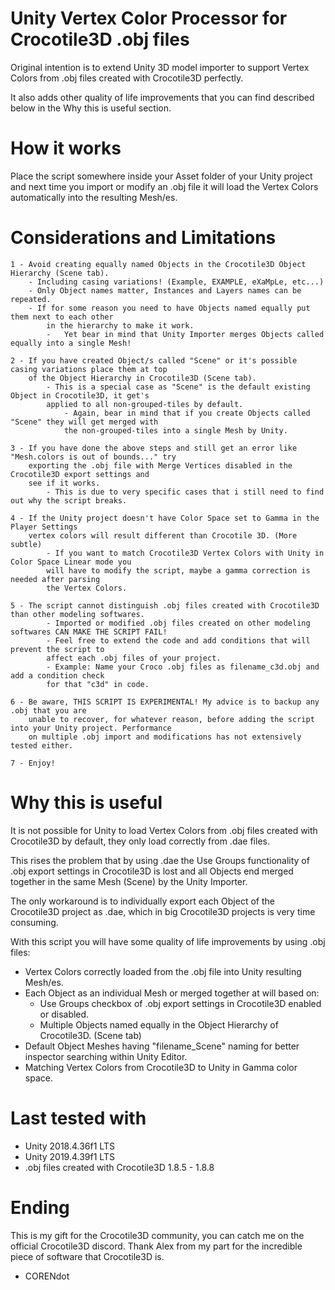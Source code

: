 # Unity Vertex Color Processor for Crocotile3D .obj files

Original intention is to extend Unity 3D model importer to support Vertex Colors
from .obj files created with Crocotile3D perfectly.

It also adds other quality of life improvements that you can find described
below in the Why this is useful section.

# How it works

Place the script somewhere inside your Asset folder of your Unity project and next time
you import or modify an .obj file it will load the Vertex Colors automatically into the resulting 
Mesh/es.

# Considerations and Limitations

    1 - Avoid creating equally named Objects in the Crocotile3D Object Hierarchy (Scene tab). 
        - Including casing variations! (Example, EXAMPLE, eXaMpLe, etc...)
        - Only Object names matter, Instances and Layers names can be repeated.
        - If for some reason you need to have Objects named equally put them next to each other
            in the hierarchy to make it work.
            -   Yet bear in mind that Unity Importer merges Objects called equally into a single Mesh!

    2 - If you have created Object/s called "Scene" or it's possible casing variations place them at top
        of the Object Hierarchy in Crocotile3D (Scene tab).
            - This is a special case as "Scene" is the default existing Object in Crocotile3D, it get's
            applied to all non-grouped-tiles by default. 
                - Again, bear in mind that if you create Objects called "Scene" they will get merged with 
                the non-grouped-tiles into a single Mesh by Unity.
            
    3 - If you have done the above steps and still get an error like "Mesh.colors is out of bounds..." try
        exporting the .obj file with Merge Vertices disabled in the Crocotile3D export settings and 
        see if it works.
            - This is due to very specific cases that i still need to find out why the script breaks.
            
    4 - If the Unity project doesn't have Color Space set to Gamma in the Player Settings 
        vertex colors will result different than Crocotile 3D. (More subtle)
            - If you want to match Crocotile3D Vertex Colors with Unity in Color Space Linear mode you
            will have to modify the script, maybe a gamma correction is needed after parsing
            the Vertex Colors.
            
    5 - The script cannot distinguish .obj files created with Crocotile3D than other modeling softwares. 
            - Imported or modified .obj files created on other modeling softwares CAN MAKE THE SCRIPT FAIL!
            - Feel free to extend the code and add conditions that will prevent the script to 
            affect each .obj files of your project. 
            - Example: Name your Croco .obj files as filename_c3d.obj and add a condition check 
            for that "c3d" in code.        
    
    6 - Be aware, THIS SCRIPT IS EXPERIMENTAL! My advice is to backup any .obj that you are 
        unable to recover, for whatever reason, before adding the script into your Unity project. Performance
        on multiple .obj import and modifications has not extensively tested either.

    7 - Enjoy!

# Why this is useful

It is not possible for Unity to load Vertex Colors from .obj files created with Crocotile3D by default, they only load correctly from .dae files.

This rises the problem that by using .dae the Use Groups functionality of .obj export settings in Crocotile3D is lost and all Objects end merged together in the same Mesh (Scene) by the Unity Importer. 

The only workaround is to individually export each Object of the Crocotile3D project as .dae, which in big Crocotile3D projects is very time consuming.

With this script you will have some quality of life improvements by using .obj files:

- Vertex Colors correctly loaded from the .obj file into Unity resulting Mesh/es.
- Each Object as an individual Mesh or merged together at will based on:
    - Use Groups checkbox of .obj export settings in Crocotile3D enabled or disabled.
    - Multiple Objects named equally in the Object Hierarchy of Crocotile3D. (Scene tab)
- Default Object Meshes having "filename_Scene" naming for better inspector searching within Unity Editor.
- Matching Vertex Colors from Crocotile3D to Unity in Gamma color space.

# Last tested with

- Unity 2018.4.36f1 LTS
- Unity 2019.4.39f1 LTS
- .obj files created with Crocotile3D 1.8.5 - 1.8.8

# Ending

This is my gift for the Crocotile3D community, you can catch me on the official Crocotile3D discord. Thank Alex from my part for the incredible piece of software that Crocotile3D is.
- CORENdot
